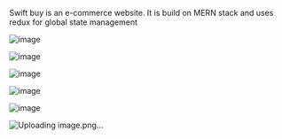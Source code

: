 Swift buy is an e-commerce website. It is build on MERN stack and uses redux for global state management

![image](https://github.com/nishitapande/SwiftBuy/assets/89330962/eec08543-6c0b-4ad6-a76e-cc440b83cc9e)

![image](https://github.com/nishitapande/SwiftBuy/assets/89330962/25ccf407-ea38-4ac5-82e1-56065c29a8ff)


![image](https://github.com/nishitapande/SwiftBuy/assets/89330962/3d8c0ce7-37b5-45b6-a9e1-9c2bf7e40f51)



![image](https://github.com/nishitapande/SwiftBuy/assets/89330962/bc941277-26da-4bb0-876a-497636cf2c98)



![image](https://github.com/nishitapande/SwiftBuy/assets/89330962/588ca1d5-2b67-4199-af2b-7f33b6518ab9)



![Uploading image.png…]()

